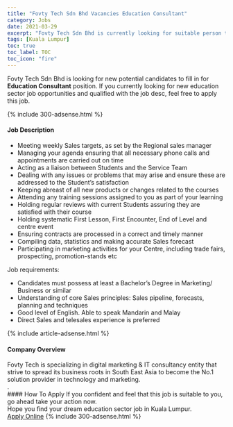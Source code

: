 ```yaml
---
title: "Fovty Tech Sdn Bhd Vacancies Education Consultant" 
category: Jobs 
date: 2021-03-29 
excerpt: "Fovty Tech Sdn Bhd is currently looking for suitable person to fill in the Education Consultant which positioned at Kuala Lumpur" 
tags: [Kuala Lumpur] 
toc: true 
toc_label: TOC 
toc_icon: "fire" 
--- 
```


<p>Fovty Tech Sdn Bhd is looking for new potential candidates to fill in for <b>Education Consultant</b> position. If you currently looking for new education sector job opportunities and qualified with the job desc, feel free to apply this job.
</p>{% include 300-adsense.html %} 
<div><div><h4>Job Description</h4></div><div><div><span><div><ul><li>Meeting weekly Sales targets, as set by the Regional sales manager</li><li>Managing your agenda ensuring that all necessary phone calls and appointments are carried out on time</li><li>Acting as a liaison between Students and the Service Team</li><li>Dealing with any issues or problems that may arise and ensure these are addressed to the Student&#8217;s satisfaction</li><li>Keeping abreast of all new products or changes related to the courses</li><li>Attending any training sessions assigned to you as part of your learning</li><li>Holding regular reviews with current Students assuring they are satisfied with their course</li><li>Holding systematic First Lesson, First Encounter, End of Level and centre event</li><li>Ensuring contracts are processed in a correct and timely manner</li><li>Compiling data, statistics and making accurate Sales forecast</li><li>Participating in marketing activities for your Centre, including trade fairs, prospecting, promotion-stands etc</li></ul><p>Job requirements:</p><ul><li>Candidates must possess at least a Bachelor&#8217;s Degree in Marketing/ Business or similar</li><li>Understanding of core Sales principles: Sales pipeline, forecasts, planning and techniques</li><li>Good level of English. Able to speak Mandarin and Malay</li><li>Direct Sales and telesales experience is preferred</li></ul></div></span></div></div></div> 
{% include article-adsense.html %} 
<div><div><h4>Company Overview</h4></div><div><div><span><div><div>Fovty Tech is specializing in digital marketing &amp; IT consultancy entity&#160;that strive to&#160;spread its business roots in South East Asia to become the No.1 solution provider in technology and marketing.&#160;&#160;&#160;&#160;&#160;&#160;&#160;&#160;&#160;&#160;&#160;&#160;&#160;&#160;&#160;&#160;&#160;&#160;&#160;&#160;&#160;&#160;&#160;&#160;&#160;&#160;&#160;&#160;&#160;&#160;&#160;&#160;&#160;&#160;&#160;&#160;&#160;&#160;&#160;&#160;&#160;&#160;&#160;&#160;&#160;&#160;&#160;&#160;&#160; .</div></div></span></div></div></div> 
#### How To Apply 
If you confident and feel that this job is suitable to you, go ahead take your action now. <br/> 
Hope you find your dream education sector job in Kuala Lumpur. <br/> 
<a href="https://www.jobstreet.com.my/en/job/education-consultant-4519843?jobId=jobstreet-my-job-4519843" class="btn btn--info" target="_blank" rel="nofollow noopenner">Apply Online</a> 
{% include 300-adsense.html %} 